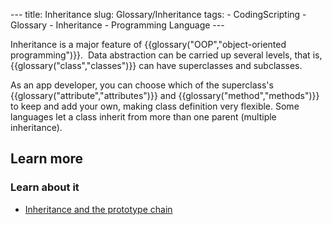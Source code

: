 --- title: Inheritance slug: Glossary/Inheritance tags: - CodingScripting - Glossary - Inheritance - Programming Language ---

Inheritance is a major feature of {{glossary("OOP","object-oriented programming")}}.  Data abstraction can be carried up several levels, that is, {{glossary("class","classes")}} can have superclasses and subclasses.

As an app developer, you can choose which of the superclass's {{glossary("attribute","attributes")}} and {{glossary("method","methods")}} to keep and add your own, making class definition very flexible. Some languages let a class inherit from more than one parent (multiple inheritance).

Learn more
----------

### Learn about it

-   [Inheritance and the prototype chain](/en-US/docs/Web/JavaScript/Inheritance_and_the_prototype_chain)
